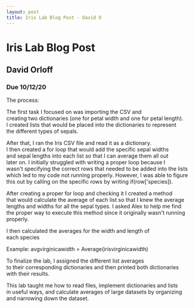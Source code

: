 ```yaml
---
layout: post
title: Iris Lab Blog Post - David O 
---
```


# Iris Lab Blog Post 
## David Orloff
### Due 10/12/20

The process: 

   The first task I focused on was importing the CSV and   
creating two dictionaries (one for petal width and one for petal length).   
I created lists that would be placed into the dictionaries to represent  
the different types of sepals.

   After that, I ran the Iris CSV file and read it as a dictionary.    
I then created a for loop that would add the specific sepal widths    
and sepal lengths into each list so that I can average them all out    
later on. I initially struggled with writing a proper loop because I    
wasn't specifying the correct rows that needed to be added into the lists    
which led to my code not running properly. However, I was able to figure   
this out by calling on the specific rows by writing if(row['species]).  

   After creating a proper for loop and checking it I created a method      
that would calculate the average of each list so that I knew the average  
lengths and widths for all the sepal types. I asked Alex to help me find  
the proper way to execute this method since it originally wasn't running properly.
 
   I then calculated the averages for the width and length of  
each species 

Example: 
avgvirginicawidth = Average(irisvirginicawidth)

   To finalize the lab, I assigned the different list averages  
to their corresponding dictionaries and then printed both dictionaries  
with their results. 

This lab taught me how to read files, implement dictionaries and lists  
in useful ways, and calculate averages of large datasets by organizing  
and narrowing down the dataset.  


